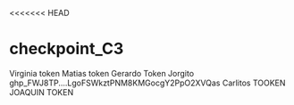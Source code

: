 <<<<<<< HEAD
# checkpoint_C3
Virginia token
Matias token
Gerardo Token
Jorgito  ghp_FWJ8TP....LgoFSWkztPNM8KMGocgY2PpO2XVQas
Carlitos TOOKEN
JOAQUIN TOKEN
